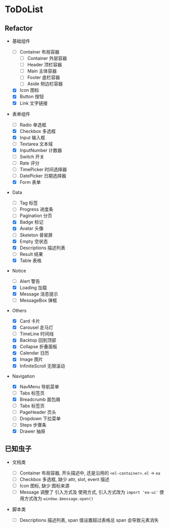 # ToDoList

## Refactor

- 基础组件

  - [ ] Container 布局容器
    - [ ] Container 外层容器
    - [ ] Header 顶栏容器
    - [ ] Main 主体容器
    - [ ] Footer 底栏容器
    - [ ] Aside 侧边栏容器
  - [x] Icon 图标
  - [x] Button 按钮
  - [x] Link 文字链接

- 表单组件

  - [ ] Radio 单选框
  - [x] Checkbox 多选框
  - [x] Input 输入框
  - [ ] Textarea 文本域
  - [x] InputNumber 计数器
  - [ ] Switch 开关
  - [ ] Rate 评分
  - [ ] TimePicker 时间选择器
  - [ ] DatePicker 日期选择器
  - [x] Form 表单

- Data

  - [ ] Tag 标签
  - [ ] Progress 进度条
  - [ ] Pagination 分页
  - [x] Badge 标记
  - [x] Avatar 头像
  - [ ] Skeleton 骨架屏
  - [x] Empty 空状态
  - [x] Descriptions 描述列表
  - [ ] Result 结果
  - [x] Table 表格

- Notice

  - [ ] Alert 警告
  - [x] Loading 加载
  - [x] Message 消息提示
  - [ ] MessageBox 弹框

- Others

  - [x] Card 卡片
  - [x] Carousel 走马灯
  - [ ] TimeLine 时间线
  - [x] Backtop 回到顶部
  - [x] Collapse 折叠面板
  - [x] Calendar 日历
  - [x] Image 图片
  - [x] InfiniteScroll 无限滚动

- Navigation

  - [x] NavMenu 导航菜单
  - [ ] Tabs 标签页
  - [x] Breadcrumb 面包屑
  - [ ] Tabs 标签页
  - [ ] PageHeader 页头
  - [ ] Dropdown 下拉菜单
  - [ ] Steps 步骤条
  - [x] Drawer 抽屉

## 已知虫子

- 文档类

  - [ ] Container 布局容器, 开头描述中, 还是沿用的 `<el-container>`. `el` -> `ea`
  - [ ] Checkbox 多选框, 缺少 attr, slot, event 描述
  - [ ] Icon 图标, 缺少 图标来源
  - [ ] Message 调整了 引入方式及 使用方式,
        引入方式改为 `import 'ea-ui'`
        使用方式改为 `window.$message.open()`

- 脚本类

  - [ ] Descriptions 描述列表, span 值设置超过表格总 span 会导致元素消失
